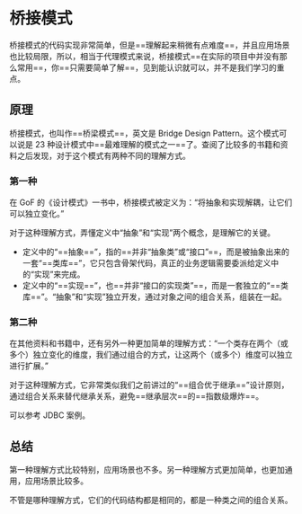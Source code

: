 # 桥接模式

桥接模式的代码实现非常简单，但是==理解起来稍微有点难度==，并且应用场景也比较局限，所以，相当于代理模式来说，桥接模式==在实际的项目中并没有那么常用==，你==只需要简单了解==，见到能认识就可以，并不是我们学习的重点。

## 原理

桥接模式，也叫作==桥梁模式==，英文是 Bridge Design Pattern。这个模式可以说是 23 种设计模式中==最难理解的模式之一==了。查阅了比较多的书籍和资料之后发现，对于这个模式有两种不同的理解方式。

### 第一种

在 GoF 的《设计模式》一书中，桥接模式被定义为：“将抽象和实现解耦，让它们可以独立变化。”

对于这种理解方式，弄懂定义中“抽象”和“实现”两个概念，是理解它的关键。

- 定义中的“==抽象==”，指的==并非“抽象类”或“接口”==，而是被抽象出来的一套“==类库==”，它只包含骨架代码，真正的业务逻辑需要委派给定义中的“实现”来完成。
- 定义中的“==实现==”，也==并非“接口的实现类”==，而是一套独立的“==类库==”。“抽象”和“实现”独立开发，通过对象之间的组合关系，组装在一起。

### 第二种

在其他资料和书籍中，还有另外一种更加简单的理解方式：“一个类存在两个（或多个）独立变化的维度，我们通过组合的方式，让这两个（或多个）维度可以独立进行扩展。”

对于这种理解方式，它非常类似我们之前讲过的“==组合优于继承==”设计原则，通过组合关系来替代继承关系，避免==继承层次==的==指数级爆炸==。

可以参考 JDBC 案例。

## 总结

第一种理解方式比较特别，应用场景也不多。另一种理解方式更加简单，也更加通用，应用场景比较多。

不管是哪种理解方式，它们的代码结构都是相同的，都是一种类之间的组合关系。